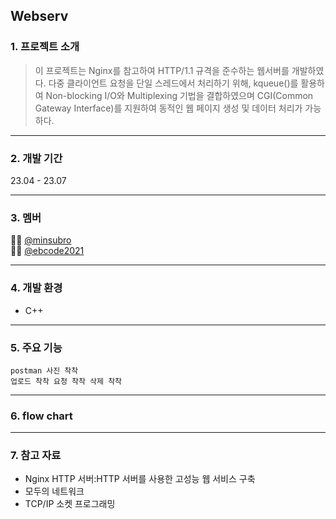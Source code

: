 ## Webserv

### 1. 프로젝트 소개
> 이 프로젝트는 Nginx를 참고하여 HTTP/1.1 규격을 준수하는 웹서버를 개발하였다.
다중 클라이언트 요청을 단일 스레드에서 처리하기 위해, kqueue()를 활용하여 Non-blocking I/O와 Multiplexing 기법을 결합하였으며 CGI(Common Gateway Interface)를 지원하여 동적인 웹 페이지 생성 및 데이터 처리가 가능하다.

---

### 2. 개발 기간
23.04 - 23.07

---
### 3. 멤버 
🧑‍💻 [@minsubro](https://github.com/minsubro) <br>
🧑‍💻 [@ebcode2021](https://github.com/ebcode2021)


---
### 4. 개발 환경
- C++

---
### 5. 주요 기능
	postman 사진 착착
	업로드 착착 요청 착착 삭제 착착

---
### 6. flow chart


---

### 7. 참고 자료
- Nginx HTTP 서버:HTTP 서버를 사용한 고성능 웹 서비스 구축
- 모두의 네트워크
- TCP/IP 소켓 프로그래밍
